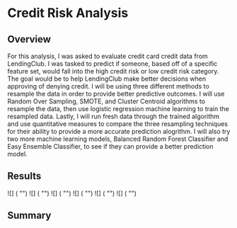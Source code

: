# Credit Risk Analysis

## Overview

For this analysis, I was asked to evaluate credit card credit data from LendingClub. I was tasked to predict if someone, based off of a
specific feature set, would fall into the high credit risk or low credit risk category. The goal would be to help LendingClub make better
decisions when approving of denying credit.  I will be using three different methods to resample the data in order to provide better
predictive outcomes.  I will use Random Over Sampling, SMOTE, and Cluster Centroid algorithms to resample the data, then use logistic
regression machine learning to train the resampled data. Lastly, I will run fresh data through the trained algorithm and use quantitative
measures to compare the three resampling techniques for their ability to provide a more accurate prediction alogrithm. I will also try
two more machine learning models, Balanced Random Forest Classifier and Easy Ensemble Classifier, to see if they can provide a better
prediction model.

## Results

![] ( "")
![] ( "")
![] ( "")
![] ( "")
![] ( "")
![] ( "")

## Summary